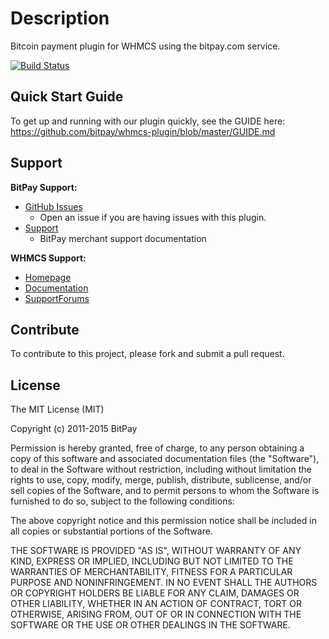 # Description

Bitcoin payment plugin for WHMCS using the bitpay.com service.

[![Build Status](https://travis-ci.org/bitpay/whmcs-plugin.svg?branch=master)](https://travis-ci.org/bitpay/whmcs-plugin)

## Quick Start Guide

To get up and running with our plugin quickly, see the GUIDE here: https://github.com/bitpay/whmcs-plugin/blob/master/GUIDE.md

## Support

**BitPay Support:**

* [GitHub Issues](https://github.com/bitpay/whmcs-plugin/issues)
  * Open an issue if you are having issues with this plugin.
* [Support](https://support.bitpay.com)
  * BitPay merchant support documentation

**WHMCS Support:**

* [Homepage](https://www.whmcs.com/)
* [Documentation](http://docs.whmcs.com/Main_Page)
* [SupportForums](http://forum.whmcs.com/)

## Contribute

To contribute to this project, please fork and submit a pull request.

## License

The MIT License (MIT)

Copyright (c) 2011-2015 BitPay

Permission is hereby granted, free of charge, to any person obtaining a copy
of this software and associated documentation files (the "Software"), to deal
in the Software without restriction, including without limitation the rights
to use, copy, modify, merge, publish, distribute, sublicense, and/or sell
copies of the Software, and to permit persons to whom the Software is
furnished to do so, subject to the following conditions:

The above copyright notice and this permission notice shall be included in
all copies or substantial portions of the Software.

THE SOFTWARE IS PROVIDED "AS IS", WITHOUT WARRANTY OF ANY KIND, EXPRESS OR
IMPLIED, INCLUDING BUT NOT LIMITED TO THE WARRANTIES OF MERCHANTABILITY,
FITNESS FOR A PARTICULAR PURPOSE AND NONINFRINGEMENT. IN NO EVENT SHALL THE
AUTHORS OR COPYRIGHT HOLDERS BE LIABLE FOR ANY CLAIM, DAMAGES OR OTHER
LIABILITY, WHETHER IN AN ACTION OF CONTRACT, TORT OR OTHERWISE, ARISING FROM,
OUT OF OR IN CONNECTION WITH THE SOFTWARE OR THE USE OR OTHER DEALINGS IN
THE SOFTWARE.
